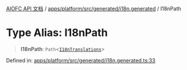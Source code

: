 [AIOFC API 文档](../../../../../../index.md) / [apps/platform/src/generated/i18n.generated](../index.md) / I18nPath

# Type Alias: I18nPath

> **I18nPath**: `Path`\<[`I18nTranslations`](I18nTranslations.md)\>

Defined in: [apps/platform/src/generated/i18n.generated.ts:33](https://github.com/aiofc-nx/aiofc-nx-20250117/blob/67a7c164367a9389d2ffea309275a0822750a8a2/apps/platform/src/generated/i18n.generated.ts#L33)
